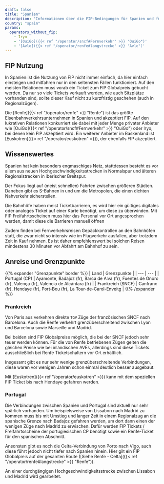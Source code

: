 ```yaml
---
draft: false
title: "Spanien"
description: "Informationen über die FIP-Bedingungen für Spanien und für welche Betreiber Vergünstigungen genutzt werden können."
country: "spain"
params:
  operators_without_fip:
    - Iryo
    - '[OuiGo]({{< ref "/operator/sncf#Fernverkehr" >}} "OuiGo")'
    - '[Avlo]({{< ref "/operator/renfe#langstrecke" >}} "Avlo")'
---
```


## FIP Nutzung

In Spanien ist die Nutzung von FIP nicht immer einfach, da hier einfach einsteigen und mitfahren nur in den seltensten Fällen funktioniert. Auf den meisten Relationen muss vorab ein Ticket zum FIP Globalpreis gebucht werden. Da nur so viele Tickets verkauft werden, wie auch Sitzplätze vorhanden sind, sollte dieser Kauf nicht zu kurzfristig geschehen (auch in Regionalzügen).

Die [Renfe]({{< ref "/operator/renfe" >}} "Renfe") ist das größte Eisenbahnverkehrsunternehmen in Spanien und akzeptiert FIP. Auf den lukrativen Relationen konkurriert sie dabei mit jeder Menge privater Anbieter wie [OuiGo]({{< ref "/operator/sncf#Fernverkehr" >}} "OuiGo") oder Iryo, bei denen kein FIP akzeptiert wird. Ein weiterer Anbieter im Baskenland ist [Euskotren]({{< ref "/operator/euskotren" >}}), der ebenfalls FIP akzeptiert.

## Wissenswertes

Spanien hat kein besonders engmaschiges Netz, stattdessen besteht es vor allem aus neuen Hochgeschwindigkeitsstrecken in Normalspur und älteren Regionalstrecken in iberischer Breitspur.

Der Fokus liegt auf (meist schnellen) Fahrten zwischen größeren Städten. Daneben gibt es S-Bahnen in und um die Metropolen, die einen dichten Nahverkehr sicherstellen.

Die Bahnhöfe haben meist Ticketbarrieren, es wird hier ein gültiges digitales oder analoges Ticket auf einer Karte benötigt, um diese zu überwinden. Mit FIP Freifahrtsscheinen muss hier das Personal vor Ort angesprochen werden, damit diese die Barrieren manuell öffnen

Zudem finden bei Fernverkehrsreisen Gepäckkontrollen an den Bahnhöfen statt, die zwar nicht so intensiv wie im Flugverkehr ausfallen, aber trotzdem Zeit in Kauf nehmen. Es ist daher empfehlenswert bei solchen Reisen mindestens 30 Minuten vor Abfahrt am Bahnhof zu sein.

## Anreise und Grenzpunkte

{{% expander "Grenzpunkte" border %}}
| Land | Grenzpunkte |
| --- | --- |
| Portugal (CP) | Ayamonte, Badajoz (fr), Barca de Alva (fr), Fuentes de Onoro (fr), Valença (fr), Valencia de Alcántara (fr) |
| Frankreich (SNCF) | Canfranc (fr), Hendaye (fr), Port-Bou (fr), La Tour-de-Carol-Enveitg |
{{% /expander %}}

### Frankreich

Von Paris aus verkehren direkte `TGV` Züge der französischen SNCF nach Barcelona. Auch die Renfe verkehrt grenzüberschreitend zwischen Lyon und Barcelona sowie Marseille und Madrid.

Bei beiden sind FIP Globalpreise möglich, die bei der SNCF jedoch sehr teuer werden können. Für die von Renfe betriebenen Zügen gelten die gleichen Preise wie bei inländischen AVEs, allerdings sind diese Tickets ausschließlich bei Renfe Ticketschaltern vor Ort erhältlich.

Insgesamt gibt es nur sehr wenige grenzüberschreitende Verbindungen, diese waren vor wenigen Jahren schon einmal deutlich besser ausgebaut.

Mit [Euskotren]({{< ref "/operator/euskotren" >}}) kann mit dem speziellen FIP Ticket bis nach Hendaye gefahren werden.

### Portugal

Die Verbindungen zwischen Spanien und Portugal sind aktuell nur sehr spärlich vorhanden. Um beispielsweise von Lissabon nach Madrid zu kommen muss bis mit Umstieg und langer Zeit in einem Regionalzug an die spanische Grenze nach Badajoz gefahren werden, um dort dann einen der wenigen Züge nach Madrid zu erwischen. Dafür werden FIP Tickets / Freifahrtsscheine der portugiesischen CP benötigt sowie ein Renfe-Ticket für den spanischen Abschnitt.

Ansonsten gibt es noch die Celta-Verbindung von Porto nach Vigo, auch diese führt jedoch nicht tiefer nach Spanien hinein. Hier gilt ein FIP Globalpreis auf der gesamten Route ([Siehe Renfe - Celta]({{< ref "/operator/renfe#langstrecke" >}} "Renfe")).

An einer durchgängigen Hochgeschwindigkeitsstrecke zwischen Lissabon und Madrid wird gearbeitet.
